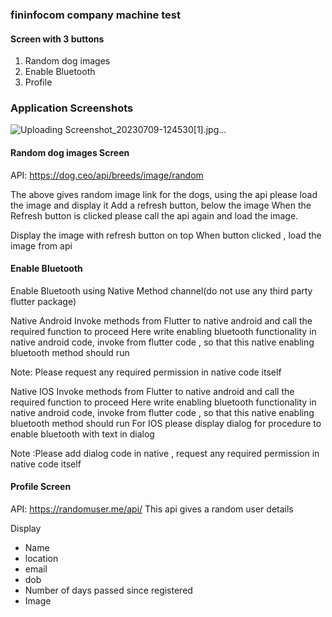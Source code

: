 ### fininfocom company  machine test

#### Screen with 3 buttons
1. Random dog images
2. Enable Bluetooth
3. Profile

### Application Screenshots

![Uploading Screenshot_20230709-124530[1].jpg…]()


#### Random dog images Screen

API: https://dog.ceo/api/breeds/image/random

The above gives random image link for the dogs, using the api please load the image and display it
Add a refresh button, below the image
When the Refresh button is clicked please call the api again and load the image.

Display the image with refresh button on top
When button clicked , load the image from api

#### Enable Bluetooth
Enable Bluetooth using Native Method channel(do not use any third party flutter package)

Native Android
Invoke methods from Flutter to native android and call the required function to proceed
Here write enabling bluetooth functionality in native android code, invoke from flutter code , so that this native enabling bluetooth method should run

Note: Please request any required permission in native code itself

Native IOS
Invoke methods from Flutter to native android and call the required function to proceed
Here write enabling bluetooth functionality in native android code, invoke from flutter code , so that this native enabling bluetooth method should run
For IOS please display dialog for procedure to enable bluetooth with text in dialog

Note :Please add dialog code  in native , request any required permission in native code itself

#### Profile Screen
   API: https://randomuser.me/api/
   This api gives a random user details

Display
- Name
- location
- email
- dob
- Number of days passed since registered
- Image
